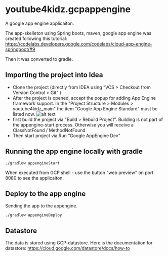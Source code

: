 # youtube4kidz.gcpappengine
A google app engine applicaiton.

The app-skelleton using Spring boots, maven, google app engine was created following this tutorial:
https://codelabs.developers.google.com/codelabs/cloud-app-engine-springboot/#9

Then it was converted to gradle.

## Importing the project into Idea
- Clone the project (directly from IDEA using  “VCS > Checkout from Version Control > Git” )
- After the project is opened, accept the popup for adding App Engine framework support. 
  In the "Project Structure > Modules > youtube4kidz_main" the item "Google App Engine Standard" must be listed now. ![alt text](https://lh3.googleusercontent.com/-g45_fzcF_vI/WxoxihMV8aI/AAAAAAAAALU/eSpwEfo4LbAcHNxffniVFISQrVTvQGXTwCHMYCw/s0/2018-06-08_09-34-33.png)
- first build the project via "Build > Rebuild Project". 
  Building is not part of the appengine-start process. Otherwise you will receive a ClassNotFound / MethodNotFound
- Then start project via Run “Google AppEngine Dev”

## Running the app engine locally with gradle
```
./gradlew appengineStart
```
When executed from GCP shell - use the button "web preview" on port 8080 to see the applicaiton.

## Deploy to the app engine 
Sending the app to the appengine.

```
./gradlew appengineDeploy
```


## Datastore
The data is stored using GCP-datastore. Here is the documentation for datastore: https://cloud.google.com/datastore/docs/how-to
